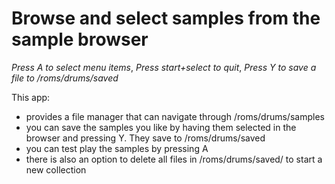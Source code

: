 # Browse and select samples from the sample browser
*Press A to select menu items*, *Press start+select to quit*, *Press Y to save a file to /roms/drums/saved*

This app: 
- provides a file manager that can navigate through /roms/drums/samples
- you can save the samples you like by having them selected in the browser and pressing Y.  They save to /roms/drums/saved
- you can test play the samples by pressing A
- there is also an option to delete all files in /roms/drums/saved/ to start a new collection
